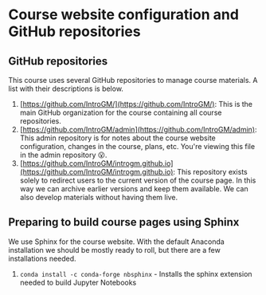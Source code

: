 # Course website configuration and GitHub repositories

## GitHub repositories
This course uses several GitHub repositories to manage course materials. A list with their descriptions is below.

1. [https://github.com/IntroGM/](https://github.com/IntroGM/): This is the main GitHub organization for the course containing all course repositories.
2. [https://github.com/IntroGM/admin](https://github.com/IntroGM/admin): This admin repository is for notes about the course website configuration, changes in the course, plans, etc. You're viewing this file in the admin repository :open_mouth:.
3. [https://github.com/IntroGM/introgm.github.io](https://github.com/IntroGM/introgm.github.io): This repository exists solely to redirect users to the current version of the course page. In this way we can archive earlier versions and keep them available. We can also develop materials without having them live.

## Preparing to build course pages using Sphinx
We use Sphinx for the course website. With the default Anaconda installation we should be mostly ready to roll, but there are a few installations needed.

1. `conda install -c conda-forge nbsphinx` - Installs the sphinx extension needed to build Jupyter Notebooks 
